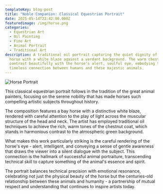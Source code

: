 ```yaml
---
templateKey: blog-post
title: "Noble Companion: Classical Equestrian Portrait"
date: 2025-05-14T22:42:00.000Z
featuredimage: /img/horse.png
categories:
  - Equestrian Art
  - Oil Painting
  - Fine Art
  - Animal Portrait
  - Traditional Art
description: A traditional oil portrait capturing the quiet dignity of a bay
  horse with a white blaze against a verdant background. The warm chestnut tones
  contrast beautifully with the horse's alert, soulful eye, embodying the
  timeless connection between humans and these majestic animals.
---
```

![Horse Portrait](/img/horse.png)

This classical equestrian portrait follows in the tradition of the great animal painters, focusing on the serene nobility that has made horses such compelling artistic subjects throughout history.

The composition features a bay horse with a distinctive white blaze, rendered with careful attention to the play of light across the muscular structure of the head and neck. The artist has employed traditional oil techniques to achieve the rich, warm tones of the chestnut coat, which stands in harmonious contrast to the atmospheric green background.

What makes this work particularly striking is the careful rendering of the horse's eye - alert, intelligent, and conveying a sense of gentle awareness that draws the viewer into a silent dialogue with the subject. This connection is the hallmark of successful animal portraiture, transcending technical skill to capture something of the animal's essence and spirit.

The portrait balances technical precision with emotional resonance, celebrating not just the physical beauty of the horse but the centuries-old relationship between these animals and humanity - a partnership of mutual respect and understanding that continues to inspire artists today.
